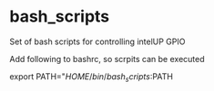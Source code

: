 # bash_scripts
Set of bash scripts for controlling intelUP GPIO

Add following to bashrc, so scrpits can be executed

export PATH="$HOME/bin/bash_scripts:$PATH

